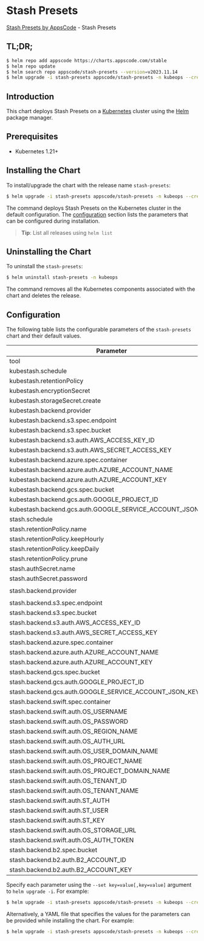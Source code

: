 # Stash Presets

[Stash Presets by AppsCode](https://github.com/stashed) - Stash Presets

## TL;DR;

```bash
$ helm repo add appscode https://charts.appscode.com/stable
$ helm repo update
$ helm search repo appscode/stash-presets --version=v2023.11.14
$ helm upgrade -i stash-presets appscode/stash-presets -n kubeops --create-namespace --version=v2023.11.14
```

## Introduction

This chart deploys Stash Presets on a [Kubernetes](http://kubernetes.io) cluster using the [Helm](https://helm.sh) package manager.

## Prerequisites

- Kubernetes 1.21+

## Installing the Chart

To install/upgrade the chart with the release name `stash-presets`:

```bash
$ helm upgrade -i stash-presets appscode/stash-presets -n kubeops --create-namespace --version=v2023.11.14
```

The command deploys Stash Presets on the Kubernetes cluster in the default configuration. The [configuration](#configuration) section lists the parameters that can be configured during installation.

> **Tip**: List all releases using `helm list`

## Uninstalling the Chart

To uninstall the `stash-presets`:

```bash
$ helm uninstall stash-presets -n kubeops
```

The command removes all the Kubernetes components associated with the chart and deletes the release.

## Configuration

The following table lists the configurable parameters of the `stash-presets` chart and their default values.

|                         Parameter                          | Description |                 Default                 |
|------------------------------------------------------------|-------------|-----------------------------------------|
| tool                                                       |             | <code>KubeStash # Stash</code>          |
| kubestash.schedule                                         |             | <code>"0 */2 * * *"</code>              |
| kubestash.retentionPolicy                                  |             | <code>keep-1mo</code>                   |
| kubestash.encryptionSecret                                 |             | <code>""</code>                         |
| kubestash.storageSecret.create                             |             | <code>true</code>                       |
| kubestash.backend.provider                                 |             | <code>s3 # s3,gcs,azure</code>          |
| kubestash.backend.s3.spec.endpoint                         |             | <code>""</code>                         |
| kubestash.backend.s3.spec.bucket                           |             | <code>""</code>                         |
| kubestash.backend.s3.auth.AWS_ACCESS_KEY_ID                |             | <code>""</code>                         |
| kubestash.backend.s3.auth.AWS_SECRET_ACCESS_KEY            |             | <code>""</code>                         |
| kubestash.backend.azure.spec.container                     |             | <code>""</code>                         |
| kubestash.backend.azure.auth.AZURE_ACCOUNT_NAME            |             | <code>""</code>                         |
| kubestash.backend.azure.auth.AZURE_ACCOUNT_KEY             |             | <code>""</code>                         |
| kubestash.backend.gcs.spec.bucket                          |             | <code>""</code>                         |
| kubestash.backend.gcs.auth.GOOGLE_PROJECT_ID               |             | <code>""</code>                         |
| kubestash.backend.gcs.auth.GOOGLE_SERVICE_ACCOUNT_JSON_KEY |             | <code>""</code>                         |
| stash.schedule                                             |             | <code>"0 */2 * * *"</code>              |
| stash.retentionPolicy.name                                 |             | <code>keep-last-30d</code>              |
| stash.retentionPolicy.keepHourly                           |             | <code>24</code>                         |
| stash.retentionPolicy.keepDaily                            |             | <code>30</code>                         |
| stash.retentionPolicy.prune                                |             | <code>true</code>                       |
| stash.authSecret.name                                      |             | <code>""</code>                         |
| stash.authSecret.password                                  |             | <code>""</code>                         |
| stash.backend.provider                                     |             | <code>"" # s3,gcs,azure,swift,b2</code> |
| stash.backend.s3.spec.endpoint                             |             | <code>""</code>                         |
| stash.backend.s3.spec.bucket                               |             | <code>""</code>                         |
| stash.backend.s3.auth.AWS_ACCESS_KEY_ID                    |             | <code>""</code>                         |
| stash.backend.s3.auth.AWS_SECRET_ACCESS_KEY                |             | <code>""</code>                         |
| stash.backend.azure.spec.container                         |             | <code>""</code>                         |
| stash.backend.azure.auth.AZURE_ACCOUNT_NAME                |             | <code>""</code>                         |
| stash.backend.azure.auth.AZURE_ACCOUNT_KEY                 |             | <code>""</code>                         |
| stash.backend.gcs.spec.bucket                              |             | <code>""</code>                         |
| stash.backend.gcs.auth.GOOGLE_PROJECT_ID                   |             | <code>""</code>                         |
| stash.backend.gcs.auth.GOOGLE_SERVICE_ACCOUNT_JSON_KEY     |             | <code>""</code>                         |
| stash.backend.swift.spec.container                         |             | <code>""</code>                         |
| stash.backend.swift.auth.OS_USERNAME                       |             | <code>""</code>                         |
| stash.backend.swift.auth.OS_PASSWORD                       |             | <code>""</code>                         |
| stash.backend.swift.auth.OS_REGION_NAME                    |             | <code>""</code>                         |
| stash.backend.swift.auth.OS_AUTH_URL                       |             | <code>""</code>                         |
| stash.backend.swift.auth.OS_USER_DOMAIN_NAME               |             | <code>""</code>                         |
| stash.backend.swift.auth.OS_PROJECT_NAME                   |             | <code>""</code>                         |
| stash.backend.swift.auth.OS_PROJECT_DOMAIN_NAME            |             | <code>""</code>                         |
| stash.backend.swift.auth.OS_TENANT_ID                      |             | <code>""</code>                         |
| stash.backend.swift.auth.OS_TENANT_NAME                    |             | <code>""</code>                         |
| stash.backend.swift.auth.ST_AUTH                           |             | <code>""</code>                         |
| stash.backend.swift.auth.ST_USER                           |             | <code>""</code>                         |
| stash.backend.swift.auth.ST_KEY                            |             | <code>""</code>                         |
| stash.backend.swift.auth.OS_STORAGE_URL                    |             | <code>""</code>                         |
| stash.backend.swift.auth.OS_AUTH_TOKEN                     |             | <code>""</code>                         |
| stash.backend.b2.spec.bucket                               |             | <code>""</code>                         |
| stash.backend.b2.auth.B2_ACCOUNT_ID                        |             | <code>""</code>                         |
| stash.backend.b2.auth.B2_ACCOUNT_KEY                       |             | <code>""</code>                         |


Specify each parameter using the `--set key=value[,key=value]` argument to `helm upgrade -i`. For example:

```bash
$ helm upgrade -i stash-presets appscode/stash-presets -n kubeops --create-namespace --version=v2023.11.14 --set tool=KubeStash # Stash
```

Alternatively, a YAML file that specifies the values for the parameters can be provided while
installing the chart. For example:

```bash
$ helm upgrade -i stash-presets appscode/stash-presets -n kubeops --create-namespace --version=v2023.11.14 --values values.yaml
```
